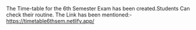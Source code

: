 
The Time-table for the 6th Semester Exam has been created.Students Can check their routine. The Link has been mentioned:- https://timetable6thsem.netlify.app/

